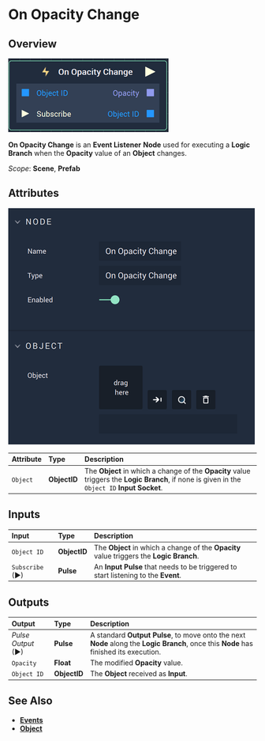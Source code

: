 # On Opacity Change

## Overview

![The On Opacity Change Node.](../../../.gitbook/assets/onopacitychangenode.png)

**On Opacity Change** is an **Event Listener** **Node** used for executing a **Logic Branch** when the **Opacity** value of an **Object** changes.

*Scope*: **Scene**, **Prefab**

## Attributes

![The On Opacity Change Node Attributes.](../../../.gitbook/assets/onopacitychangeattributes.png)

| Attribute | Type | Description |
| :--- | :--- | :--- |
| `Object` | **ObjectID** | The **Object** in which a change of the **Opacity** value triggers the **Logic Branch**, if none is given in the `Object ID` **Input Socket**. |

## Inputs

| Input | Type | Description |
| :--- | :--- | :--- |
| `Object ID` | **ObjectID** | The **Object** in which a change of the **Opacity** value triggers the **Logic Branch**. |
| `Subscribe` (►)|**Pulse** | An **Input Pulse** that needs to be triggered to start listening to the **Event**. |

## Outputs

| Output | Type | Description |
| :--- | :--- | :--- |
| _Pulse Output_ \(►\) | **Pulse** | A standard **Output Pulse**, to move onto the next **Node** along the **Logic Branch**, once this **Node** has finished its execution. |
| `Opacity` | **Float** | The modified **Opacity** value. |
| `Object ID` | **ObjectID** | The **Object** received as **Input**. |

## See Also

* [**Events**](../)
* [**Object**](./)

